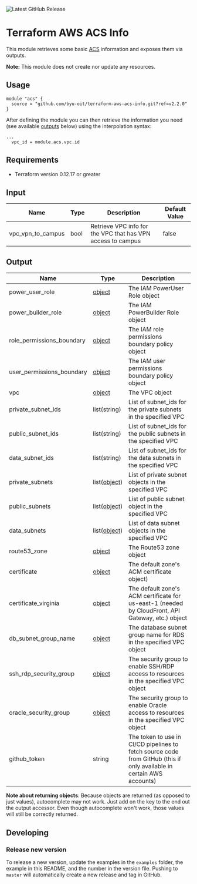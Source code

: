 ![Latest GitHub Release](https://img.shields.io/github/v/release/byu-oit/terraform-aws-acs-info?sort=semver)

# Terraform AWS ACS Info

This module retrieves some basic [ACS](https://github.com/byu-oit/aws-acs) information and exposes them via outputs. 

**Note:** This module does not create nor update any resources.

## Usage

```hcl
module "acs" {
  source = "github.com/byu-oit/terraform-aws-acs-info.git?ref=v2.2.0"
}
```
After defining the module you can then retrieve the information you need (see available [outputs](#output) below) using the interpolation syntax:
```hcl
...
  vpc_id = module.acs.vpc.id

```

## Requirements
* Terraform version 0.12.17 or greater

## Input

| Name | Type | Description | Default Value |
| --- | --- | --- | --- |
| vpc_vpn_to_campus | bool | Retrieve VPC info for the VPC that has VPN access to campus | false |

## Output

| Name | Type |Description |
| --- | --- | --- |
| power_user_role | [object](https://www.terraform.io/docs/providers/aws/d/iam_role.html#attributes-reference) | The IAM PowerUser Role object |
| power_builder_role | [object](https://www.terraform.io/docs/providers/aws/d/iam_role.html#attributes-reference) | The IAM PowerBuilder Role object |
| role_permissions_boundary | [object](https://www.terraform.io/docs/providers/aws/d/iam_policy.html#attributes-reference) | The IAM role permissions boundary policy object |
| user_permissions_boundary | [object](https://www.terraform.io/docs/providers/aws/d/iam_policy.html#attributes-reference) | The IAM user permissions boundary policy object |
| vpc | [object](https://www.terraform.io/docs/providers/aws/d/vpc.html#attributes-reference) | The VPC object |
| private_subnet_ids | list(string) | List of subnet_ids for the private subnets in the specified VPC |
| public_subnet_ids | list(string) | List of subnet_ids for the public subnets in the specified VPC |
| data_subnet_ids | list(string) | List of subnet_ids for the data subnets in the specified VPC |
| private_subnets | list([object](https://www.terraform.io/docs/providers/aws/r/subnet.html#attributes-reference)) | List of private subnet objects in the specified VPC |
| public_subnets | list([object](https://www.terraform.io/docs/providers/aws/r/subnet.html#attributes-reference)) | List of public subnet object in the specified VPC |
| data_subnets | list([object](https://www.terraform.io/docs/providers/aws/r/subnet.html#attributes-reference)) | List of data subnet objects in the specified VPC |
| route53_zone | [object](https://www.terraform.io/docs/providers/aws/r/route53_zone.html#attributes-reference) | The Route53 zone object |
| certificate | [object](https://www.terraform.io/docs/providers/aws/d/acm_certificate.html#attributes-reference) | The default zone's ACM certificate object) |
| certificate_virginia | [object](https://www.terraform.io/docs/providers/aws/d/acm_certificate.html#attributes-reference) | The default zone's ACM certificate for us-east-1 (needed by CloudFront, API Gateway, etc.) object |
| db_subnet_group_name | [object](https://www.terraform.io/docs/providers/aws/d/security_group.html) | The database subnet group name for RDS in the specified VPC object |
| ssh_rdp_security_group | [object](https://www.terraform.io/docs/providers/aws/d/security_group.html) | The security group to enable SSH/RDP access to resources in the specified VPC object |
| oracle_security_group | [object](https://www.terraform.io/docs/providers/aws/d/security_group.html) | The security group to enable Oracle access to resources in the specified VPC object |
| github_token | string | The token to use in CI/CD pipelines to fetch source code from GitHub (this if only available in certain AWS accounts) |

**Note about returning objects**: Because objects are returned (as opposed to just values), autocomplete may not work. Just add on the key to the end out the output accessor. Even though autocomplete won't work, those values will still be correctly returned.

## Developing

### Release new version

To release a new version, update the examples in the `examples` folder, the example in this README, and the number in the version file. Pushing to `master` will automatically create a new release and tag in GitHub.
